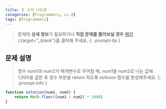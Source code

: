 ```yaml
---
title: 두 수의 나눗셈
categories: [Programmers, Lv.0]
tags: [Programmers]
---
```


> 문제의 **상세 정보**가 필요하거나 **직접 문제를 풀어보실 경우** [여기](https://school.programmers.co.kr/learn/courses/30/lessons/120806){:target="_blank"}를 클릭해 주세요.
{: .prompt-tip }

## 문제 설명

> 정수 num1과 num2가 매개변수로 주어질 때, num1을 num2로 나눈 값에 1,000을 곱한 후 정수 부분을 return 하도록 soltuion 함수를 완성해주세요.
{: .prompt-info }

```js
function solution(num1, num2) {
    return Math.floor((num1 / num2) * 1000)
}
```